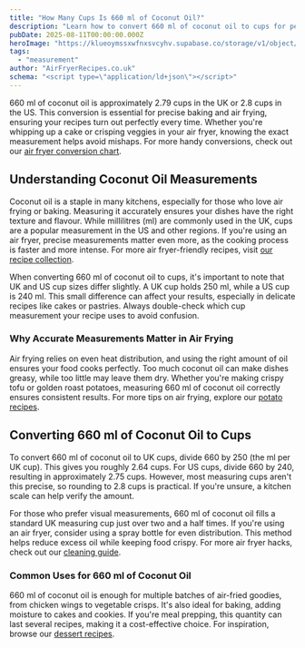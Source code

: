 ```yaml
---
title: "How Many Cups Is 660 ml of Coconut Oil?"
description: "Learn how to convert 660 ml of coconut oil to cups for perfect baking and air frying every time. Get accurate measurements now!"
pubDate: 2025-08-11T00:00:00.000Z
heroImage: "https://klueoymssxwfnxsvcyhv.supabase.co/storage/v1/object/public/md/how-many-cups-is-660-ml-of-coconut-oil-c7c8928a.webp"
tags:
  - "measurement"
author: "AirFryerRecipes.co.uk"
schema: "<script type=\"application/ld+json\"></script>"
---
```


<p>660 ml of coconut oil is approximately 2.79 cups in the UK or 2.8 cups in the US. This conversion is essential for precise baking and air frying, ensuring your recipes turn out perfectly every time. Whether you're whipping up a cake or crisping veggies in your air fryer, knowing the exact measurement helps avoid mishaps. For more handy conversions, check out our <a href=https://www.airfryerrecipe.co.uk/air-fryer-conversion-chart>air fryer conversion chart</a>.</p>  

<h2>Understanding Coconut Oil Measurements</h2>  
<p>Coconut oil is a staple in many kitchens, especially for those who love air frying or baking. Measuring it accurately ensures your dishes have the right texture and flavour. While millilitres (ml) are commonly used in the UK, cups are a popular measurement in the US and other regions. If you're using an air fryer, precise measurements matter even more, as the cooking process is faster and more intense. For more air fryer-friendly recipes, visit <a href=https://www.airfryerrecipe.co.uk/recipes>our recipe collection</a>.</p>  

<p>When converting 660 ml of coconut oil to cups, it's important to note that UK and US cup sizes differ slightly. A UK cup holds 250 ml, while a US cup is 240 ml. This small difference can affect your results, especially in delicate recipes like cakes or pastries. Always double-check which cup measurement your recipe uses to avoid confusion.</p>  

<h3>Why Accurate Measurements Matter in Air Frying</h3>  
<p>Air frying relies on even heat distribution, and using the right amount of oil ensures your food cooks perfectly. Too much coconut oil can make dishes greasy, while too little may leave them dry. Whether you're making crispy tofu or golden roast potatoes, measuring 660 ml of coconut oil correctly ensures consistent results. For more tips on air frying, explore our <a href=https://www.airfryerrecipe.co.uk/recipe-category/potatoes>potato recipes</a>.</p>  

<h2>Converting 660 ml of Coconut Oil to Cups</h2>  
<p>To convert 660 ml of coconut oil to UK cups, divide 660 by 250 (the ml per UK cup). This gives you roughly 2.64 cups. For US cups, divide 660 by 240, resulting in approximately 2.75 cups. However, most measuring cups aren't this precise, so rounding to 2.8 cups is practical. If you're unsure, a kitchen scale can help verify the amount.</p>  

<p>For those who prefer visual measurements, 660 ml of coconut oil fills a standard UK measuring cup just over two and a half times. If you're using an air fryer, consider using a spray bottle for even distribution. This method helps reduce excess oil while keeping food crispy. For more air fryer hacks, check out our <a href=https://www.airfryerrecipe.co.uk/air-fryer-cleaner>cleaning guide</a>.</p>  

<h3>Common Uses for 660 ml of Coconut Oil</h3>  
<p>660 ml of coconut oil is enough for multiple batches of air-fried goodies, from chicken wings to vegetable crisps. It's also ideal for baking, adding moisture to cakes and cookies. If you're meal prepping, this quantity can last several recipes, making it a cost-effective choice. For inspiration, browse our <a href=https://www.airfryerrecipe.co.uk/recipe-category/dessert>dessert recipes</a>.</p>